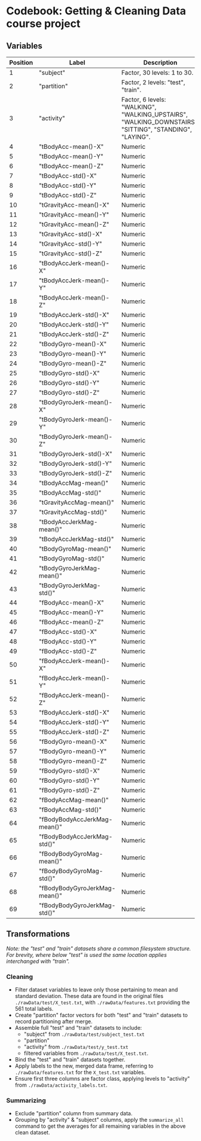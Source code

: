 # Codebook: Getting & Cleaning Data course project

## Variables

Position | Label | Description
--- | --- | ---
1 | "subject" | Factor, 30 levels: 1 to 30.
2 | "partition" | Factor, 2 levels: "test", "train".
3 | "activity" | Factor, 6 levels: "WALKING", "WALKING_UPSTAIRS", "WALKING_DOWNSTAIRS", "SITTING", "STANDING", "LAYING".
4 | "tBodyAcc-mean()-X" | Numeric
5 | "tBodyAcc-mean()-Y" | Numeric
6 | "tBodyAcc-mean()-Z" | Numeric
7 | "tBodyAcc-std()-X" | Numeric
8 | "tBodyAcc-std()-Y" | Numeric
9 | "tBodyAcc-std()-Z" | Numeric
10 | "tGravityAcc-mean()-X" | Numeric
11 | "tGravityAcc-mean()-Y" | Numeric
12 | "tGravityAcc-mean()-Z" | Numeric
13 | "tGravityAcc-std()-X" | Numeric
14 | "tGravityAcc-std()-Y" | Numeric
15 | "tGravityAcc-std()-Z" | Numeric
16 | "tBodyAccJerk-mean()-X" | Numeric
17 | "tBodyAccJerk-mean()-Y" | Numeric
18 | "tBodyAccJerk-mean()-Z" | Numeric
19 | "tBodyAccJerk-std()-X" | Numeric
20 | "tBodyAccJerk-std()-Y" | Numeric
21 | "tBodyAccJerk-std()-Z" | Numeric
22 | "tBodyGyro-mean()-X" | Numeric
23 | "tBodyGyro-mean()-Y" | Numeric
24 | "tBodyGyro-mean()-Z" | Numeric
25 | "tBodyGyro-std()-X" | Numeric
26 | "tBodyGyro-std()-Y" | Numeric
27 | "tBodyGyro-std()-Z" | Numeric
28 | "tBodyGyroJerk-mean()-X" | Numeric
29 | "tBodyGyroJerk-mean()-Y" | Numeric
30 | "tBodyGyroJerk-mean()-Z" | Numeric
31 | "tBodyGyroJerk-std()-X" | Numeric
32 | "tBodyGyroJerk-std()-Y" | Numeric
33 | "tBodyGyroJerk-std()-Z" | Numeric
34 | "tBodyAccMag-mean()" | Numeric
35 | "tBodyAccMag-std()" | Numeric
36 | "tGravityAccMag-mean()" | Numeric
37 | "tGravityAccMag-std()" | Numeric
38 | "tBodyAccJerkMag-mean()" | Numeric
39 | "tBodyAccJerkMag-std()" | Numeric
40 | "tBodyGyroMag-mean()" | Numeric
41 | "tBodyGyroMag-std()" | Numeric
42 | "tBodyGyroJerkMag-mean()" | Numeric
43 | "tBodyGyroJerkMag-std()" | Numeric
44 | "fBodyAcc-mean()-X" | Numeric
45 | "fBodyAcc-mean()-Y" | Numeric
46 | "fBodyAcc-mean()-Z" | Numeric
47 | "fBodyAcc-std()-X" | Numeric
48 | "fBodyAcc-std()-Y" | Numeric
49 | "fBodyAcc-std()-Z" | Numeric
50 | "fBodyAccJerk-mean()-X" | Numeric
51 | "fBodyAccJerk-mean()-Y" | Numeric
52 | "fBodyAccJerk-mean()-Z" | Numeric
53 | "fBodyAccJerk-std()-X" | Numeric
54 | "fBodyAccJerk-std()-Y" | Numeric
55 | "fBodyAccJerk-std()-Z" | Numeric
56 | "fBodyGyro-mean()-X" | Numeric
57 | "fBodyGyro-mean()-Y" | Numeric
58 | "fBodyGyro-mean()-Z" | Numeric
59 | "fBodyGyro-std()-X" | Numeric
60 | "fBodyGyro-std()-Y" | Numeric
61 | "fBodyGyro-std()-Z" | Numeric
62 | "fBodyAccMag-mean()" | Numeric
63 | "fBodyAccMag-std()" | Numeric
64 | "fBodyBodyAccJerkMag-mean()" | Numeric
65 | "fBodyBodyAccJerkMag-std()" | Numeric
66 | "fBodyBodyGyroMag-mean()" | Numeric
67 | "fBodyBodyGyroMag-std()" | Numeric
68 | "fBodyBodyGyroJerkMag-mean()" | Numeric
69 | "fBodyBodyGyroJerkMag-std()" | Numeric

## Transformations

*Note: the "test" and "train" datasets share a common filesystem structure. For brevity, where below "test" is used the same location applies interchanged with "train".*

### Cleaning

- Filter dataset variables to leave only those pertaining to mean and standard deviation. These data are found in the original files `./rawData/test/X_test.txt`, with `./rawData/features.txt` providing the 561 total labels.
- Create "partition" factor vectors for both "test" and "train" datasets to record partitioning after merge.
- Assemble full "test" and "train" datasets to include: 
	- "subject" from `./rawData/test/subject_test.txt`
	- "partition"
	- "activity" from `./rawData/test/y_test.txt`
	- filtered variables from `./rawData/test/X_test.txt`.
- Bind the "test" and "train" datasets together.
- Apply labels to the new, merged data frame, referring to `./rawData/features.txt` for the `X_test.txt` variables.
- Ensure first three columns are factor class, applying levels to "activity" from `./rawData/activity_labels.txt`.

### Summarizing

- Exclude "partition" column from summary data.
- Grouping by "activity" & "subject" columns, apply the `summarize_all` command to get the averages for all remaining variables in the above clean dataset.
